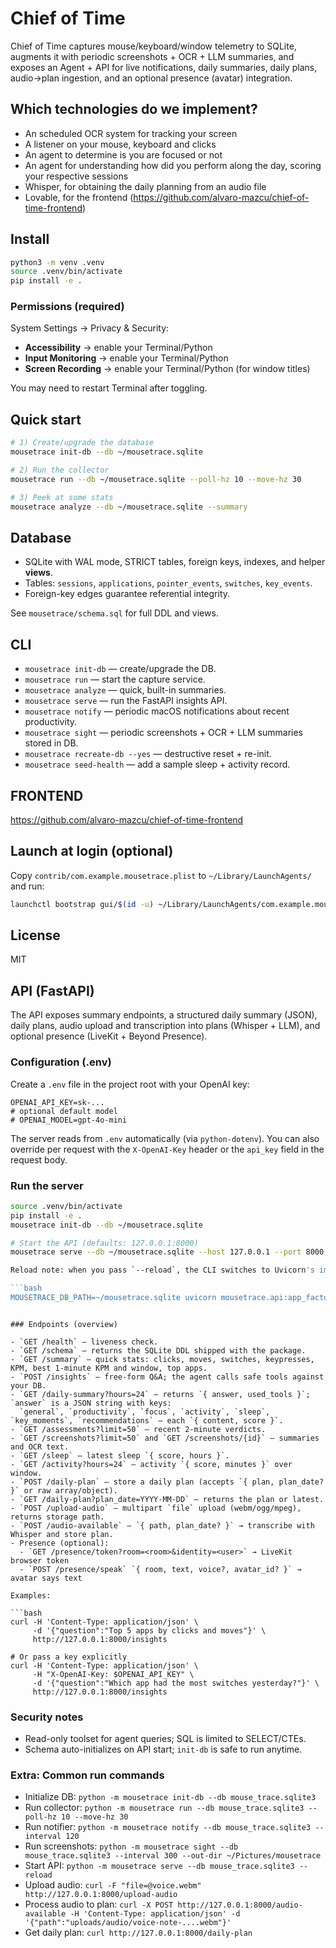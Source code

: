 # Chief of Time

Chief of Time captures mouse/keyboard/window telemetry to SQLite, augments it with periodic
screenshots + OCR + LLM summaries, and exposes an Agent + API for live notifications, daily
summaries, daily plans, audio→plan ingestion, and an optional presence (avatar) integration.

## Which technologies do we implement?
- An scheduled OCR system for tracking your screen
- A listener on your mouse, keyboard and clicks
- An agent to determine is you are focused or not
- An agent for understanding how did you perform along the day, scoring your respective sessions
- Whisper, for obtaining the daily planning from an audio file
- Lovable, for the frontend (https://github.com/alvaro-mazcu/chief-of-time-frontend)

## Install

```bash
python3 -m venv .venv
source .venv/bin/activate
pip install -e .
```

### Permissions (required)

System Settings → Privacy & Security:

* **Accessibility** → enable your Terminal/Python
* **Input Monitoring** → enable your Terminal/Python
* **Screen Recording** → enable your Terminal/Python (for window titles)

You may need to restart Terminal after toggling.

## Quick start

```bash
# 1) Create/upgrade the database
mousetrace init-db --db ~/mousetrace.sqlite

# 2) Run the collector
mousetrace run --db ~/mousetrace.sqlite --poll-hz 10 --move-hz 30

# 3) Peek at some stats
mousetrace analyze --db ~/mousetrace.sqlite --summary
```

## Database

* SQLite with WAL mode, STRICT tables, foreign keys, indexes, and helper **views**.
* Tables: `sessions`, `applications`, `pointer_events`, `switches`, `key_events`.
* Foreign-key edges guarantee referential integrity.

See `mousetrace/schema.sql` for full DDL and views.

## CLI

* `mousetrace init-db` — create/upgrade the DB.
* `mousetrace run` — start the capture service.
* `mousetrace analyze` — quick, built-in summaries.
* `mousetrace serve` — run the FastAPI insights API.
* `mousetrace notify` — periodic macOS notifications about recent productivity.
* `mousetrace sight` — periodic screenshots + OCR + LLM summaries stored in DB.
* `mousetrace recreate-db --yes` — destructive reset + re-init.
* `mousetrace seed-health` — add a sample sleep + activity record.

## FRONTEND

https://github.com/alvaro-mazcu/chief-of-time-frontend

## Launch at login (optional)

Copy `contrib/com.example.mousetrace.plist` to `~/Library/LaunchAgents/` and run:

```bash
launchctl bootstrap gui/$(id -u) ~/Library/LaunchAgents/com.example.mousetrace.plist
```

## License

MIT

## API (FastAPI)

The API exposes summary endpoints, a structured daily summary (JSON), daily plans, audio upload and
transcription into plans (Whisper + LLM), and optional presence (LiveKit + Beyond Presence).

### Configuration (.env)

Create a `.env` file in the project root with your OpenAI key:

```
OPENAI_API_KEY=sk-...
# optional default model
# OPENAI_MODEL=gpt-4o-mini
```

The server reads from `.env` automatically (via `python-dotenv`). You can also override per request with the `X-OpenAI-Key` header or the `api_key` field in the request body.

### Run the server

```bash
source .venv/bin/activate
pip install -e .
mousetrace init-db --db ~/mousetrace.sqlite

# Start the API (defaults: 127.0.0.1:8000)
mousetrace serve --db ~/mousetrace.sqlite --host 127.0.0.1 --port 8000 --reload

Reload note: when you pass `--reload`, the CLI switches to Uvicorn's import-string mode under the hood. It sets `MOUSETRACE_DB_PATH` so Uvicorn can recreate the app on changes. If you run Uvicorn yourself, do:

```bash
MOUSETRACE_DB_PATH=~/mousetrace.sqlite uvicorn mousetrace.api:app_factory --factory --reload
```
```

### Endpoints (overview)

- `GET /health` — liveness check.
- `GET /schema` — returns the SQLite DDL shipped with the package.
- `GET /summary` — quick stats: clicks, moves, switches, keypresses, KPM, best 1‑minute KPM and window, top apps.
- `POST /insights` — free-form Q&A; the agent calls safe tools against your DB.
- `GET /daily-summary?hours=24` — returns `{ answer, used_tools }`; `answer` is a JSON string with keys:
  `general`, `productivity`, `focus`, `activity`, `sleep`, `key_moments`, `recommendations` — each `{ content, score }`.
- `GET /assessments?limit=50` — recent 2‑minute verdicts.
- `GET /screenshots?limit=50` and `GET /screenshots/{id}` — summaries and OCR text.
- `GET /sleep` — latest sleep `{ score, hours }`.
- `GET /activity?hours=24` — activity `{ score, minutes }` over window.
- `POST /daily-plan` — store a daily plan (accepts `{ plan, plan_date? }` or raw array/object).
- `GET /daily-plan?plan_date=YYYY-MM-DD` — returns the plan or latest.
- `POST /upload-audio` — multipart `file` upload (webm/ogg/mpeg), returns storage path.
- `POST /audio-available` — `{ path, plan_date? }` → transcribe with Whisper and store plan.
- Presence (optional):
  - `GET /presence/token?room=<room>&identity=<user>` → LiveKit browser token
  - `POST /presence/speak` `{ room, text, voice?, avatar_id? }` → avatar says text

Examples:

```bash
curl -H 'Content-Type: application/json' \
     -d '{"question":"Top 5 apps by clicks and moves"}' \
     http://127.0.0.1:8000/insights

# Or pass a key explicitly
curl -H 'Content-Type: application/json' \
     -H "X-OpenAI-Key: $OPENAI_API_KEY" \
     -d '{"question":"Which app had the most switches yesterday?"}' \
     http://127.0.0.1:8000/insights
```

### Security notes

- Read-only toolset for agent queries; SQL is limited to SELECT/CTEs.
- Schema auto-initializes on API start; `init-db` is safe to run anytime.

### Extra: Common run commands
- Initialize DB: `python -m mousetrace init-db --db mouse_trace.sqlite3`
- Run collector: `python -m mousetrace run --db mouse_trace.sqlite3 --poll-hz 10 --move-hz 30`
- Run notifier: `python -m mousetrace notify --db mouse_trace.sqlite3 --interval 120`
- Run screenshots: `python -m mousetrace sight --db mouse_trace.sqlite3 --interval 300 --out-dir ~/Pictures/mousetrace`
- Start API: `python -m mousetrace serve --db mouse_trace.sqlite3 --reload`
- Upload audio: `curl -F "file=@voice.webm" http://127.0.0.1:8000/upload-audio`
- Process audio to plan: `curl -X POST http://127.0.0.1:8000/audio-available -H 'Content-Type: application/json' -d '{"path":"uploads/audio/voice-note-....webm"}'`
- Get daily plan: `curl http://127.0.0.1:8000/daily-plan`
